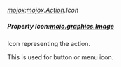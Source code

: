 _[mojox](../../modules/mojox/mojox-module.md):[mojox](../../modules/mojox/mojox-module.md).[Action](../../modules/mojox/mojox-action.md).Icon_
##### Property Icon:[mojo.graphics.Image](../../modules/mojo/mojo-graphics-image.md)
Icon representing the action.

This is used for button or menu icon.
